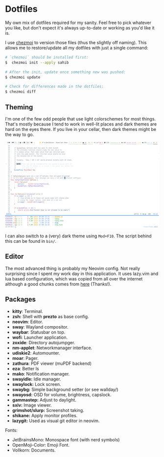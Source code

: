 Dotfiles
========

My own mix of dotfiles required for my sanity. Feel free to pick whatever you like, but don't expect it's always up-to-date or working as you'd like it is.

I use [chezmoi](https://www.chezmoi.io) to version those files (thus the slightly off naming). This allows me to restore/update all my dotfiles with just a single command:

```bash
# `chezmoi` should be installed first:
$  chezmoi init --apply sahib
```

```bash
# After the init, update once something new was pushed:
$ chezmoi update
```

```bash
# Check for differences made in the dotfiles:
$ chezmoi diff
```

Theming
-------

I'm one of the few odd people that use light colorschemes for most things. That's mostly because I tend to work in well-lit places and dark themes are hard on the eyes there. If you live in your cellar, then dark themes might be the way to go.

![light theme](./screenshot.png)

I can also switch to a (very) dark theme using `Mod+F10`. The script behind this can be found in `bin/`.

Editor
------

The most advanced thing is probably my Neovim config. Not really surprising since I spent my work day in this application. It uses lazy.vim and lua based configuration, which was copied from all over the internet although a good chunks comes from [here](optimizacija/neovim-config) (Thanks!).

Packages
--------

* **kitty**: Terminal.
* **zsh:** Shell with **prezto** as base config.
* **neovim**: Editor.
* **sway**: Wayland compositor.
* **waybar**: Statusbar on top.
* **wofi**: Launcher application.
* **zoxide**: Directory autojumpger.
* **nm-applet**: Networkmanager interface.
* **udiskie2**: Automounter.
* **moar**: Pager.
* **zathura**: PDF viewer (muPDF backend)
* **eza**: Better ls
* **mako**: Notification manager.
* **swayidle:** Idle manager.
* **swaylock:** Lock screen.
* **swaybg:** Simple background setter (or see wallday/)
* **swayosd:** OSD for volume, brightness, capslock.
* **gammastep:** Adjust to daylight.
* **sxiv:** Image viewer.
* **grimshot/slurp:** Screenshot taking.
* **shikane:** Apply monitor profiles.
* **lazygit:** Used as visual git editor in neovim.

Fonts:

* JetBrainsMono: Monospace font (with nerd symbols)
* OpenMoji-Color: Emoji Font.
* Vollkorn: Documents.
